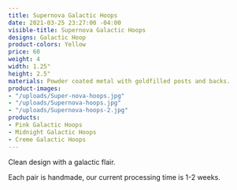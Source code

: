 ```yaml
---
title: Supernova Galactic Hoops
date: 2021-03-25 23:27:00 -04:00
visible-title: Supernova Galactic Hoops
designs: Galactic Hoop
product-colors: Yellow
price: 60
weight: 4
width: 1.25"
height: 2.5"
materials: Powder coated metal with goldfilled posts and backs.
product-images:
- "/uploads/Super-nova-hoops.jpg"
- "/uploads/Supernova-hoops.jpg"
- "/uploads/Supernova-hoops-2.jpg"
products:
- Pink Galactic Hoops
- Midnight Galactic Hoops
- Creme Galactic Hoops
---
```


Clean design with a galactic flair.

Each pair is handmade, our current processing time is 1-2 weeks.